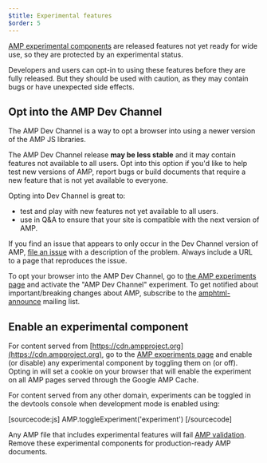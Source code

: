 ```yaml
---
$title: Experimental features
$order: 5
---
```


[AMP experimental components](https://github.com/ampproject/amphtml/tree/master/tools/experiments)
are released features not yet ready for wide use, so they are protected by an experimental status.

Developers and users can opt-in to using these features before they are fully released.
But they should be used with caution, as they may contain bugs or have unexpected side effects.

## Opt into the AMP Dev Channel

The AMP Dev Channel is a way to opt a browser into using a newer version of the AMP JS libraries.

The AMP Dev Channel release **may be less stable** and it may contain features not available to all users. Opt into this option if you'd like to help test new versions of AMP, report bugs or build documents that require a new feature that is not yet available to everyone.

Opting into Dev Channel is great to:

- test and play with new features not yet available to all users.
- use in Q&A to ensure that your site is compatible with the next version of AMP.

If you find an issue that appears to only occur in the Dev Channel version of AMP, [file an issue](https://github.com/ampproject/amphtml/issues/new) with a description of the problem. Always include a URL to a page that reproduces the issue.

To opt your browser into the AMP Dev Channel, go to [the AMP experiments page](https://cdn.ampproject.org/experiments.html) and activate the "AMP Dev Channel" experiment. To get notified about important/breaking changes about AMP, subscribe to the [amphtml-announce](https://groups.google.com/forum/#!forum/amphtml-announce) mailing list. 

## Enable an experimental component

For content served from [https://cdn.ampproject.org](https://cdn.ampproject.org),
go to the [AMP experiments page](https://cdn.ampproject.org/experiments.html)
and enable (or disable) any experimental component by toggling them on (or off). Opting in will set a cookie on your browser that will enable the experiment on all AMP pages served through the Google AMP Cache.

For content served from any other domain, experiments can be toggled in the devtools console when development mode is enabled using:

[sourcecode:js]
AMP.toggleExperiment('experiment')
[/sourcecode]

Any AMP file that includes experimental features will fail
[AMP validation](/docs/guides/validate.html).
Remove these experimental components for production-ready AMP documents.
